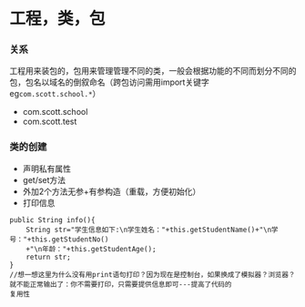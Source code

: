 # 工程，类，包
### 关系
工程用来装包的，包用来管理管理不同的类，一般会根据功能的不同而划分不同的包，包名以域名的倒叙命名（跨包访问需用import关键字eg`com.scott.school.*`）
- com.scott.school
- com.scott.test
### 类的创建
- 声明私有属性
- get/set方法
- 外加2个方法无参+有参构造（重载，方便初始化） 
- 打印信息
```
public String info(){
	String str="学生信息如下:\n学生姓名："+this.getStudentName()+"\n学号："+this.getStudentNo()
	+"\n年龄："+this.getStudentAge();
	return str;
}
//想一想这里为什么没有用print语句打印？因为现在是控制台，如果换成了模拟器？浏览器？就不能正常输出了：你不需要打印，只需要提供信息即可---提高了代码的
复用性
```

